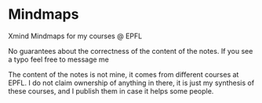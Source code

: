 # Mindmaps
Xmind Mindmaps for my courses @ EPFL

No guarantees about the correctness of the content of the notes. If you see a typo feel free to message me

The content of the notes is not mine, it comes from different courses at EPFL. I do not claim ownership of anything in there, it is
just my synthesis of these courses, and I publish them in case it helps some people.


